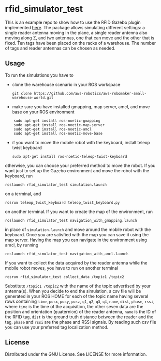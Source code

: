 # rfid_simulator_test

This is an example repo to show how to use the RFID Gazebo plugin implemented [here](https://github.com/SalvatoreDAvella/rfid_simulator). The package allows simulating different settings: a single reader antenna moving in the plane, a single reader antenna also moving along Z, and two antennas, one that can move and the other that is fixed. Ten tags have been placed on the racks of a warehouse. The number of tags and reader antennas can be chosen as needed. 

## Usage
To run the simulations you have to
- clone the warehouse scenario in your ROS workspace

    ``git clone https://github.com/aws-robotics/aws-robomaker-small-warehouse-world.git``
    
- make sure you have installed gmapping, map server, amcl, and move base on your ROS environment

```
    sudo apt-get install ros-noetic-gmapping
    sudo apt-get install ros-noetic-map-server
    sudo apt-get install ros-noetic-amcl
    sudo apt-get install ros-noetic-move-base
```

- if you want to move the mobile robot with the keyboard, install teleop twist keyboard

    ``sudo apt-get install ros-noetic-teleop-twist-keyboard``
    
otherwise, you can choose your preferred method to move the robot.
If you want just to set up the Gazebo environment and move the robot with the keyboard, run

    roslaunch rfid_simulator_test simulation.launch
    
on a terminal, and 

    rosrun teleop_twist_keyboard teleop_twist_keyboard.py
    
on another terminal.
If you want to create the map of the environment, run 

    roslaunch rfid_simulator_test navigation_with_gmapping.launch
    
in place of ``simulation.launch`` and move around the mobile robot with the keyboard.
Once you are satisfied with the map you can save it using the map server.
Having the map you can navigate in the environment using amcl, by running

    roslaunch rfid_simulator_test navigation_with_amcl.launch
    
If you want to collect the data acquired by the reader antenna while the mobile robot moves, you have to run on another terminal

    rosrun rfid_simulator_test collect_data /topic1 /topic2 
    
Substitute ``/topic1 /topic2`` with the name of the topic advertised by your antenna(s).
When you decide to end the simulation, a csv file will be generated in your ROS HOME for each of the topic name having several rows containing ``time``, ``posx``, ``posy``, ``posz``, ``q1``, ``q2``, ``q3``, ``q4``, ``name``, ``dist``, ``phase``, ``rssi``, where ``time`` is the time of the acquisition, the other seven data are the position and orientation (quaternion) of the reader antenna, ``name`` is the ID of the RFID tag, ``dist`` is the ground truth distance between the reader and the tag, ``phase`` and ``rssi`` are the phase and RSSI signals.
By reading such csv file you can use your preferred tag localization method.

## License
Distributed under the GNU License. See LICENSE for more information.
